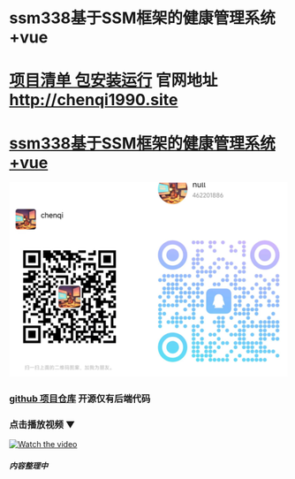 # ssm338基于SSM框架的健康管理系统+vue


# [项目清单 包安装运行](http://chenqi1990.site) 官网地址 http://chenqi1990.site

# [ssm338基于SSM框架的健康管理系统+vue](https://github.com/GraduationProject-springboot/)

![picture](https://raw.githubusercontent.com/GraduationProject-springboot/.github/main/img/wx.png)

### [github 项目仓库](https://github.com/GraduationProject-springboot/allSpringbootProjects) 开源仅有后端代码

### 点击播放视频 ▼
[![Watch the video](https://i.sstatic.net/Vp2cE.png)](https://www.bilibili.com/video/BV1gn8XeNE2J?p=134)

#####   内容整理中  












